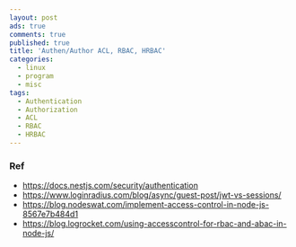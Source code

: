 ```yaml
---
layout: post
ads: true
comments: true
published: true
title: 'Authen/Author ACL, RBAC, HRBAC'
categories:
  - linux
  - program
  - misc
tags:
  - Authentication
  - Authorization
  - ACL
  - RBAC
  - HRBAC
---
```

### Ref
- https://docs.nestjs.com/security/authentication
- https://www.loginradius.com/blog/async/guest-post/jwt-vs-sessions/
- https://blog.nodeswat.com/implement-access-control-in-node-js-8567e7b484d1
- https://blog.logrocket.com/using-accesscontrol-for-rbac-and-abac-in-node-js/
